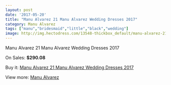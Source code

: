 ```yaml
---
layout: post
date: '2017-05-20'
title: "Manu Alvarez 21 Manu Alvarez Wedding Dresses 2017"
category: Manu Alvarez
tags: ["manu","bridesmaid","little","black","wedding"]
image: http://img.hectodress.com/13548-thickbox_default/manu-alvarez-21-manu-alvarez-wedding-dresses-2013.jpg
---
```

Manu Alvarez 21 Manu Alvarez Wedding Dresses 2017

On Sales: **$290.08**
<a href="https://www.hectodress.com/manu-alvarez/6546-manu-alvarez-21-manu-alvarez-wedding-dresses-2013.html"><amp-img layout="responsive" width="600" height="600" src="//img.hectodress.com/13548-thickbox_default/manu-alvarez-21-manu-alvarez-wedding-dresses-2013.jpg" alt="Manu Alvarez 21 Manu Alvarez Wedding Dresses 2017 0" /></a>
<a href="https://www.hectodress.com/manu-alvarez/6546-manu-alvarez-21-manu-alvarez-wedding-dresses-2013.html"><amp-img layout="responsive" width="600" height="600" src="//img.hectodress.com/13549-thickbox_default/manu-alvarez-21-manu-alvarez-wedding-dresses-2013.jpg" alt="Manu Alvarez 21 Manu Alvarez Wedding Dresses 2017 1" /></a>

Buy it: [Manu Alvarez 21 Manu Alvarez Wedding Dresses 2017](https://www.hectodress.com/manu-alvarez/6546-manu-alvarez-21-manu-alvarez-wedding-dresses-2013.html "Manu Alvarez 21 Manu Alvarez Wedding Dresses 2017")

View more: [Manu Alvarez](https://www.hectodress.com/111-manu-alvarez "Manu Alvarez")